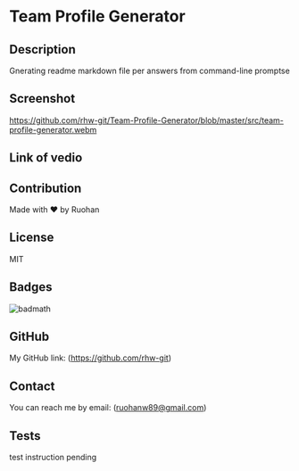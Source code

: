   # Team Profile Generator

  ##  Description

  Gnerating readme markdown file per answers from command-line promptse
  
  ## Screenshot
  
  https://github.com/rhw-git/Team-Profile-Generator/blob/master/src/team-profile-generator.webm
  
  ## Link of vedio

  ## Contribution

  Made with ❤️ by Ruohan

  ## License

  MIT

  ## Badges

  ![badmath](https://img.shields.io/conda/l/conda-forge/setuptools?color=Blue&label=License&logo=MIT&logoColor=blue&style=plastic)

  ## GitHub

  My GitHub link: (https://github.com/rhw-git)

  ## Contact

  You can reach me by email: (ruohanw89@gmail.com)

  ## Tests

  test instruction pending
